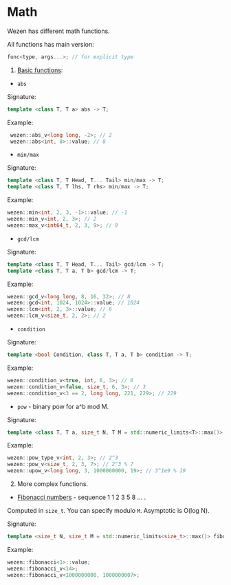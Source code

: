 # Math
Wezen has different math functions.

All functions has main version:
```cpp
func<type, args...>; // for explicit type
```

1. [Basic functions](https://github.com/dasfex/wezen/blob/trunk/includes/math/math_basics.hpp):
+ ```abs```

Signature:
```cpp
template <class T, T a> abs -> T;
```

Example:
```cpp
 wezen::abs_v<long long, -2>; // 2
 wezen::abs<int, 8>::value; // 8
```

+ ```min/max```

Signature:
```cpp
template <class T, T Head, T... Tail> min/max -> T;
template <class T, T lhs, T rhs> min/max -> T;
```

Example:
```cpp
wezen::min<int, 2, 3, -1>::value; // -1
wezen::min_v<int, 2, 3>; // 2
wezen::max_v<int64_t, 2, 3, 9>; // 9
```

+ ```gcd/lcm```

Signature:
```cpp
template <class T, T Head, T... Tail> gcd/lcm -> T;
template <class T, T a, T b> gcd/lcm -> T;
```

Example:
```cpp
wezen::gcd_v<long long, 8, 16, 32>; // 8
wezen::gcd<int, 1024, 1024>::value; // 1024
wezen::lcm<int, 2, 3>::value; // 6
wezen::lcm_v<size_t, 2, 2>; // 2
```

+ ```condition```

Signature:
```cpp
template <bool Condition, class T, T a, T b> condition -> T;
```

Example:
```cpp
wezen::condition_v<true, int, 6, 3>; // 6
wezen::condition_v<false, size_t, 6, 3>; // 3
wezen::condition_v<3 == 2, long long, 221, 229>; // 229
```

+ ```pow``` - binary pow for a^b mod M.

Signature:
```cpp
template <class T, T a, size_t N, T M = std::numeric_limits<T>::max()> pow -> T;
```

Example:
```cpp
wezen::pow_type_v<int, 2, 3>; // 2^3
wezen::pow_v<size_t, 2, 3, 7>; // 2^3 % 7
wezen::upow_v<long long, 3, 1000000000, 19>; // 3^1e9 % 19 
```

2. More complex functions.

+ [Fibonacci numbers](
https://github.com/dasfex/wezen/blob/trunk/includes/math/fib.hpp
) - sequence 1 1 2 3 5 8 ... .

Computed in ```size_t```. You can specify modulo ```M```.
Asymptotic is O(log N). 

Signature:
```cpp
template <size_t N, size_t M = std::numeric_limits<size_t>::max()> fibonacci -> size_t;
```

Example:
```cpp
wezen::fibonacci<1>::value;
wezen::fibonacci_v<14>;
wezen::fibonacci_v<1000000000, 1000000007>;
```
